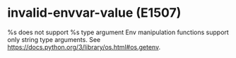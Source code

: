 # invalid-envvar-value (E1507)

%s does not support %s type argument Env manipulation functions support
only string type arguments. See
https://docs.python.org/3/library/os.html#os.getenv.

